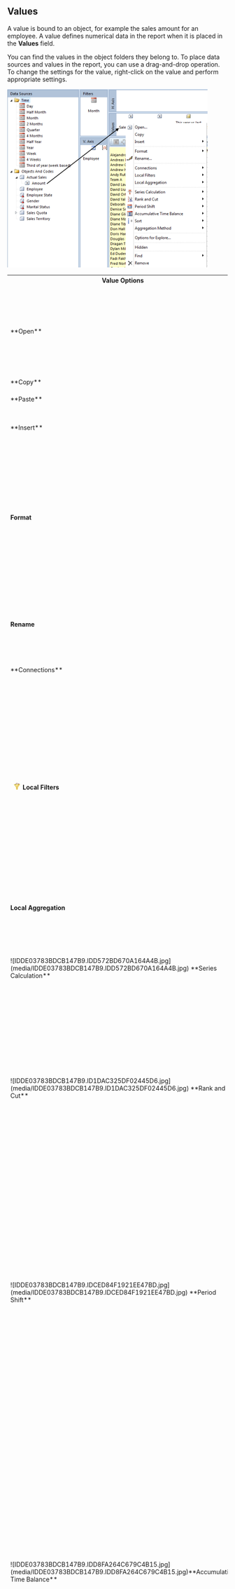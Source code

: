 ## Values

A value is bound to an object, for example the sales amount for an employee. A value defines numerical data in the report when it is placed in the **Values** field.

You can find the values in the object folders they belong to. To place data sources and values in the report, you can use a drag-and-drop operation. To change the settings for the value, right-click on the value and perform appropriate settings.

![IDDE03783BDCB147B9.ID0C0ECD20B7B94C1D.png](media/IDDE03783BDCB147B9.ID0C0ECD20B7B94C1D.png)

<table style="WIDTH: 100%">

<tbody>

<tr>

<th>Value Options</th>

<th>Description</th>

</tr>

<tr>

<td>**Open**</td>

<td>Open the value properties. In the **General** tab you can set the name, number format for the values. The **Connections** tab contains a list over the valueb s connections to objects.</td>

</tr>

<tr>

<td>**Copy**</td>

<td>Copy a value</td>

</tr>

<tr>

<td>**Paste**</td>

<td>Paste the copied value into the values field.</td>

</tr>

<tr>

<td>**Insert**</td>

<td>Insert Formula, Function, or If condition into to values field.</td>

</tr>

<tr>

<td>

**Format**

</td>

<td>

Customize number and chart.

*   **Number** set the number format on the value.
*   **Chart** <span style="FONT-WEIGHT: normal">s<span style="FONT-WEIGHT: normal">et the valueb s appearance in charts. You can set the appearance, value axis, lines and points for chart.

</td>

</tr>

<tr>

<td>

**Rename**

</td>

<td>

Rename the value. This will also affect the column name in the report if the value is shown as a column.

</td>

</tr>

<tr>

<td>**Connections**</td>

<td>Set which objects in the report the value relates to.</td>

</tr>

<tr>

<td>

![IDDE03783BDCB147B9.ID83D2DB038AA44C15.jpg](media/IDDE03783BDCB147B9.ID83D2DB038AA44C15.jpg)**Local Filters**

</td>

<td>

Set filter direct on the value for the data sources which is placed in Filters field. Local filters in value will overrule the filter in the report.

*   **None** <span style="FONT-WEIGHT: normal">n<span style="FONT-WEIGHT: normal">one members selected.
*   ****Selection** <span style="FONT-WEIGHT: normal">manual selected members.**
*   ****Criteria** <span style="FONT-WEIGHT: normal">members from search result by given criteria.**
*   **[Saved data Filter**](../../../developers/defining-the-application-model/data-filters.md) <span style="FONT-WEIGHT: normal">insert predefined data filter as filter

</td>

</tr>

<tr>

<td>

**Local Aggregation**

</td>

<td>

Aggregate the value based on selected object.

</td>

</tr>

<tr>

<td>![IDDE03783BDCB147B9.IDD572BD670A164A4B.jpg](media/IDDE03783BDCB147B9.IDD572BD670A164A4B.jpg)  **Series Calculation**</td>

<td>Calculate the value based on the object or code in horizontal axis or vertical axis. A Series Calculation can for example be a sum, average, median, max, min and so on.</td>

</tr>

<tr>

<td>![IDDE03783BDCB147B9.ID1DAC325DF02445D6.jpg](media/IDDE03783BDCB147B9.ID1DAC325DF02445D6.jpg)  **Rank and Cut**</td>

<td>

Sort and cut data in table on the value you are trying to rank. Example the function is useful when you want to show only the bottom 10 or bottom 10 results in a table. This function is only available when no objects are placed in horizontal axis and there is only one object placed in vertical axis.

</td>

</tr>

<tr>

<td>![IDDE03783BDCB147B9.IDCED84F1921EE47BD.jpg](media/IDDE03783BDCB147B9.IDCED84F1921EE47BD.jpg)  **Period Shift**</td>

<td>

Shift time period on the value according to Time Reference. This function makes it easy to compare values in different time period.

To add Period Shift on a value, the time will shift back or forward in time.

<span style="FONT-WEIGHT: bold; FONT-STYLE: italic">Name set the name for the value  
<span style="FONT-WEIGHT: bold; FONT-STYLE: italic">Shift set the number of time period which shall move back or forward according to time reference in the filter.  
<span style="FONT-WEIGHT: bold; FONT-STYLE: italic">Type set the type of time period.

![IDDE03783BDCB147B9.ID38C90A6265D54EE8.png](media/IDDE03783BDCB147B9.ID38C90A6265D54EE8.png)

</td>

</tr>

<tr>

<td>![IDDE03783BDCB147B9.IDD8FA264C679C4B15.jpg](media/IDDE03783BDCB147B9.IDD8FA264C679C4B15.jpg)**Accumulative Time Balance**</td>

<td>

Contains functionality to accrue a value backwards or forwards in time. For example this function can be used to calculate remaining budget on a given time for a project period.

To add Accumulative Time Balance, right-click the value and select Accumulative Time Balance.

<span style="FONT-WEIGHT: bold; FONT-STYLE: italic">Reference period is set the time limit for the aggregation.  
<span style="FONT-WEIGHT: bold; FONT-STYLE: italic">Accumulate to set the operator < b less thanb  or <= b less than or equal tob .  
<span style="FONT-WEIGHT: bold; FONT-STYLE: italic">Lower boundary set the start time for the aggregation.  

<span style="FONT-WEIGHT: bold; FONT-STYLE: italic">![IDDE03783BDCB147B9.IDF8AF460E88944440.png](media/IDDE03783BDCB147B9.IDF8AF460E88944440.png)

</td>

</tr>

<tr>

<td>![IDDE03783BDCB147B9.ID52E1688722784365.jpg](media/IDDE03783BDCB147B9.ID52E1688722784365.jpg)  **Sort**</td>

<td>Sort the data in the table on the value you are trying to sort. This function is only available in when only one object is place in vertical axis or horizontal axis.</td>

</tr>

<tr>

<td>**Aggregation Method**</td>

<td>Set the aggregation method like sum, average, max, min, standard deviation, count and median for the value.</td>

</tr>

<tr>

<td>**Option for Explore**</td>

<td>Set the default target to explore.</td>

</tr>

<tr>

<td>**Hidden**</td>

<td>Hide the value in the report. For example you can hide a value used in a formula from beeing visible in the report. This function is only available when there is more than one values in the values field.</td>

</tr>

<tr>

<td>**Find**</td>

<td>Show a list over values in the values field.</td>

</tr>

<tr>

<td>**Remove**</td>

<td>Remove the value from the report.</td>

</tr>

</tbody>

</table>


## Naming Series Calculations

You can customize the name of a series calculation. You need only to change the name for the series calculation on one of the values in the report. Every value referencing to same data source, will inherit the customized name. Right-click the value and point to **Series Calculation** and then click available data source, to customize name on the series calculation. In the **Properties** tab and in the **Name** field, enter the new name.

![IDCED4C579FE4541BC.ID89C623FDD08445D1.png](media/IDCED4C579FE4541BC.ID89C623FDD08445D1.png)

To inherit the name from the aggregated data source, in the **Format** tab and in the <span style="FONT-WEIGHT: normal">Inherit Name field, click **Add after**.

![IDCED4C579FE4541BC.IDF1F44B09C95A47D4.png](media/IDCED4C579FE4541BC.IDF1F44B09C95A47D4.png)

**Tip:** Always customize the first value in the Value field. It is easier to remember which value that controls the customized name on series calculation.  

